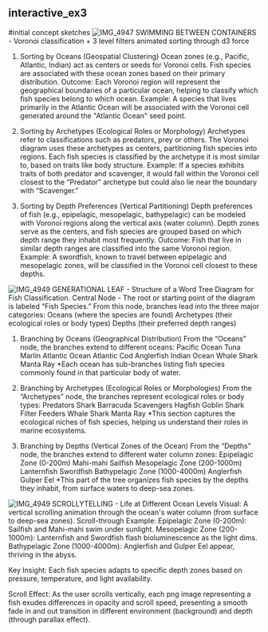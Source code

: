 ## interactive_ex3
#initial concept sketches
![IMG_4947](https://github.com/user-attachments/assets/bd9e6006-8298-4969-953b-54eee98a82a0)
SWIMMING BETWEEN CONTAINERS - Voronoi classification + 3 level filters animated sorting through d3 force
1. Sorting by Oceans (Geospatial Clustering)
Ocean zones (e.g., Pacific, Atlantic, Indian) act as centers or seeds for Voronoi cells.
Fish species are associated with these ocean zones based on their primary distribution.
Outcome: Each Voronoi region will represent the geographical boundaries of a particular ocean, helping to classify which fish species belong to which ocean.
Example: A species that lives primarily in the Atlantic Ocean will be associated with the Voronoi cell generated around the "Atlantic Ocean" seed point.

2. Sorting by Archetypes (Ecological Roles or Morphology)
Archetypes refer to classifications such as predators, prey or others.
The Voronoi diagram uses these archetypes as centers, partitioning fish species into regions.
Each fish species is classified by the archetype it is most similar to, based on traits like body structure.
Example: If a species exhibits traits of both predator and scavenger, it would fall within the Voronoi cell closest to the “Predator” archetype but could also lie near the boundary with “Scavenger.”

3. Sorting by Depth Preferences (Vertical Partitioning)
Depth preferences of fish (e.g., epipelagic, mesopelagic, bathypelagic) can be modeled with Voronoi regions along the vertical axis (water column).
Depth zones serve as the centers, and fish species are grouped based on which depth range they inhabit most frequently.
Outcome: Fish that live in similar depth ranges are classified into the same Voronoi region.
Example: A swordfish, known to travel between epipelagic and mesopelagic zones, will be classified in the Voronoi cell closest to these depths.

![IMG_4949](https://github.com/user-attachments/assets/3bb518cf-a103-4ab3-9359-2a9011cbcb5c)
GENERATIONAL LEAF - Structure of a Word Tree Diagram for Fish Classification. 
Central Node - The root or starting point of the diagram is labeled “Fish Species.”
From this node, branches lead into the three major categories:
Oceans (where the species are found)
Archetypes (their ecological roles or body types)
Depths (their preferred depth ranges)

1. Branching by Oceans (Geographical Distribution)
From the “Oceans” node, the branches extend to different oceans:
Pacific Ocean
Tuna
Marlin
Atlantic Ocean
Atlantic Cod
Anglerfish
Indian Ocean
Whale Shark
Manta Ray
*Each ocean has sub-branches listing fish species commonly found in that particular body of water.

2. Branching by Archetypes (Ecological Roles or Morphologies)
From the “Archetypes” node, the branches represent ecological roles or body types:
Predators
Shark
Barracuda
Scavengers
Hagfish
Goblin Shark
Filter Feeders
Whale Shark
Manta Ray
*This section captures the ecological niches of fish species, helping us understand their roles in marine ecosystems.

3. Branching by Depths (Vertical Zones of the Ocean)
From the “Depths” node, the branches extend to different water column zones:
Epipelagic Zone (0-200m)
Mahi-mahi
Sailfish
Mesopelagic Zone (200-1000m)
Lanternfish
Swordfish
Bathypelagic Zone (1000-4000m)
Anglerfish
Gulper Eel
*This part of the tree organizes fish species by the depths they inhabit, from surface waters to deep-sea zones.

![IMG_4949](https://github.com/user-attachments/assets/bb7cf092-e741-4fbb-8906-9785c92bb624)
SCROLLYTELLING - Life at Different Ocean Levels
Visual: A vertical scrolling animation through the ocean's water column (from surface to deep-sea zones).
Scroll-through Example:
Epipelagic Zone (0-200m): Sailfish and Mahi-mahi swim under sunlight.
Mesopelagic Zone (200-1000m): Lanternfish and Swordfish flash bioluminescence as the light dims.
Bathypelagic Zone (1000-4000m): Anglerfish and Gulper Eel appear, thriving in the abyss.

Key Insight: Each fish species adapts to specific depth zones based on pressure, temperature, and light availability.

Scroll Effect: As the user scrolls vertically, each png image representing a fish exudes differences in opacity and scroll speed, presenting a smooth fade in and out transition in different environment (background) and depth (through parallax effect).
